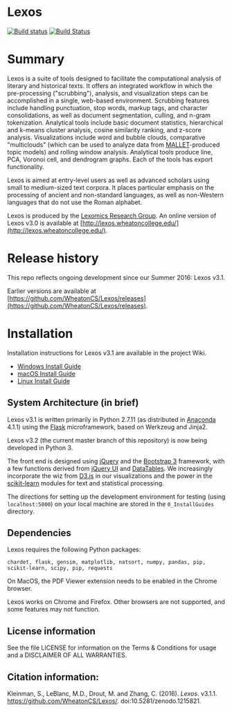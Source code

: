 # Lexos
[![Build status](https://ci.appveyor.com/api/projects/status/vqyfuqr15gfqj544/branch/master?svg=true)](https://ci.appveyor.com/project/chantisnake/lexos/branch/master)
[![Build Status](https://travis-ci.com/WheatonCS/Lexos.svg?branch=master)](https://travis-ci.com/WheatonCS/Lexos)

# Summary
Lexos is a suite of tools designed to facilitate the computational analysis of literary and historical texts. It offers an integrated workflow in which the pre-processing ("scrubbing"), analysis, and visualization steps can be accomplished in a single, web-based environment. Scrubbing features include handling punctuation, stop words, markup tags, and character consolidations, as well as document segmentation, culling, and n-gram tokenization. Analytical tools include basic document statistics, hierarchical and k-means cluster analysis, cosine similarity ranking, and z-score analysis. Visualizations include word and bubble clouds, comparative "multiclouds" (which can be used to analyze data from [MALLET](http://mallet.cs.umass.edu/)-produced topic models) and rolling window analysis. Analytical tools produce line, PCA, Voronoi cell, and dendrogram graphs. Each of the tools has export functionality.

Lexos is aimed at entry-level users as well as advanced scholars using small to medium-sized text corpora. It places particular emphasis on the processing of ancient and non-standard languages, as well as non-Western languages that do not use the Roman alphabet.

Lexos is produced by the [Lexomics Research Group](http://lexomics.wheatoncollege.edu). An online version of Lexos v3.0 is available at [http://lexos.wheatoncollege.edu/](http://lexos.wheatoncollege.edu/).

# Release history
This repo reflects ongoing development since our Summer 2016: Lexos v3.1.

Earlier versions are available at [https://github.com/WheatonCS/Lexos/releases](https://github.com/WheatonCS/Lexos/releases).

# Installation
Installation instructions for Lexos v3.1 are available in the project Wiki.

- [Windows Install Guide](https://github.com/WheatonCS/Lexos/wiki/Windows-Install-Guide)
- [macOS Install Guide](https://github.com/WheatonCS/Lexos/wiki/macOS-Install-Guide)
- [Linux Install Guide](https://github.com/WheatonCS/Lexos/wiki/Linux-Install-Guide)

## System Architecture (in brief)
Lexos v3.1 is written primarily in Python 2.7.11 (as distributed in [Anaconda](https://www.continuum.io/downloads) 4.1.1) using the
[Flask](http://flask.pocoo.org/) microframework, based on Werkzeug and Jinja2.

Lexos v3.2 (the current master branch of this repository) is now being developed in Python 3.

The front end is designed using [jQuery](https://jquery.com/) and the [Bootstrap 3](http://getbootstrap.com/) framework, with a few functions derived from [jQuery UI](https://jqueryui.com/) and [DataTables](https://datatables.net/). We increasingly incorporate the wiz from
[D3.js](http://d3js.org/) in our visualizations and the power in the
[scikit-learn](http://scikit-learn.org/stable/) modules for text and statistical processing.

The directions for setting up the development environment for testing (using `localhost:5000`) on your local machine are stored in the `0_InstallGuides` directory.

## Dependencies
Lexos requires the following Python packages:

`chardet, flask, gensim, matplotlib, natsort, numpy, pandas, pip, scikit-learn, scipy, pip, requests`

On MacOS, the PDF Viewer extension needs to be enabled in the Chrome browser.

Lexos works on Chrome and Firefox. Other browsers are not supported, and some features may not function.

## License information
See the file LICENSE for information on the
Terms & Conditions for usage and a DISCLAIMER OF ALL WARRANTIES.

## Citation information:
Kleinman, S., LeBlanc, M.D., Drout, M. and Zhang, C. (2016). _Lexos_. v3.1.1. https://github.com/WheatonCS/Lexos/. doi:10.5281/zenodo.1215821.

[//]: # "[Lexos Release 3.1.1](http://dx.doi.org/10.5281/zenodo.1215821)"
[//]: # "[![DOI](https://zenodo.org/badge/DOI/10.5281/zenodo.1215821.svg)](https://doi.org/10.5281/zenodo.1215821)"
